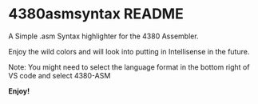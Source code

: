 # 4380asmsyntax README

A Simple .asm Syntax highlighter for the 4380 Assembler.

Enjoy the wild colors and will look into putting in Intellisense in the future.

Note: You might need to select the language format in the bottom right of VS code and select 4380-ASM

**Enjoy!**
